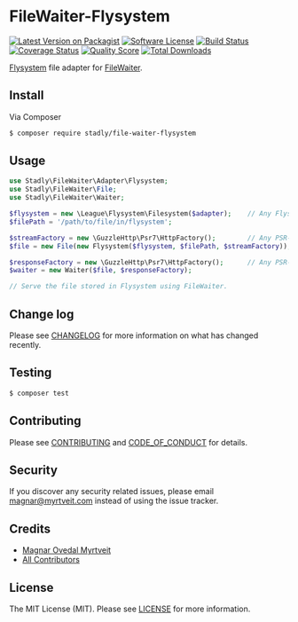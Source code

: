 # FileWaiter-Flysystem

[![Latest Version on Packagist][ico-version]][link-packagist]
[![Software License][ico-license]](LICENSE.md)
[![Build Status][ico-travis]][link-travis]
[![Coverage Status][ico-scrutinizer]][link-scrutinizer]
[![Quality Score][ico-code-quality]][link-code-quality]
[![Total Downloads][ico-downloads]][link-downloads]

[Flysystem](https://flysystem.thephpleague.com) file adapter for [FileWaiter](https://github.com/Stadly/FileWaiter).

## Install

Via Composer

``` bash
$ composer require stadly/file-waiter-flysystem
```

## Usage

``` php
use Stadly\FileWaiter\Adapter\Flysystem;
use Stadly\FileWaiter\File;
use Stadly\FileWaiter\Waiter;

$flysystem = new \League\Flysystem\Filesystem($adapter);    // Any Flysystem adapter.
$filePath = '/path/to/file/in/flysystem';

$streamFactory = new \GuzzleHttp\Psr7\HttpFactory();        // Any PSR-17 compatible stream factory.
$file = new File(new Flysystem($flysystem, $filePath, $streamFactory));

$responseFactory = new \GuzzleHttp\Psr7\HttpFactory();      // Any PSR-17 compatible response factory.
$waiter = new Waiter($file, $responseFactory);

// Serve the file stored in Flysystem using FileWaiter.
```

## Change log

Please see [CHANGELOG](CHANGELOG.md) for more information on what has changed recently.

## Testing

``` bash
$ composer test
```

## Contributing

Please see [CONTRIBUTING](CONTRIBUTING.md) and [CODE_OF_CONDUCT](CODE_OF_CONDUCT.md) for details.

## Security

If you discover any security related issues, please email magnar@myrtveit.com instead of using the issue tracker.

## Credits

- [Magnar Ovedal Myrtveit][link-author]
- [All Contributors][link-contributors]

## License

The MIT License (MIT). Please see [LICENSE](LICENSE.md) for more information.

[ico-version]: https://img.shields.io/packagist/v/stadly/file-waiter-flysystem.svg?style=flat-square
[ico-license]: https://img.shields.io/badge/license-MIT-brightgreen.svg?style=flat-square
[ico-travis]: https://img.shields.io/travis/Stadly/FileWaiter-Flysystem/main.svg?style=flat-square
[ico-scrutinizer]: https://img.shields.io/scrutinizer/coverage/g/Stadly/FileWaiter-Flysystem.svg?style=flat-square
[ico-code-quality]: https://img.shields.io/scrutinizer/g/Stadly/FileWaiter-Flysystem.svg?style=flat-square
[ico-downloads]: https://img.shields.io/packagist/dt/stadly/file-waiter-flysystem.svg?style=flat-square

[link-packagist]: https://packagist.org/packages/stadly/file-waiter-flysystem
[link-travis]: https://app.travis-ci.com/github/Stadly/FileWaiter-Flysystem
[link-scrutinizer]: https://scrutinizer-ci.com/g/Stadly/FileWaiter-Flysystem/code-structure
[link-code-quality]: https://scrutinizer-ci.com/g/Stadly/FileWaiter-Flysystem
[link-downloads]: https://packagist.org/packages/stadly/file-waiter-flysystem
[link-author]: https://github.com/Stadly
[link-contributors]: https://github.com/Stadly/FileWaiter-Flysystem/contributors
